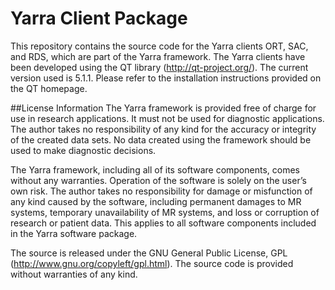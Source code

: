 # Yarra Client Package

This repository contains the source code for the Yarra clients ORT, SAC, and RDS, which are part of the Yarra framework. The Yarra clients have been developed using the QT library (http://qt-project.org/). The current version used is 5.1.1. Please refer to the installation instructions provided on the QT homepage.

##License Information
The Yarra framework is provided free of charge for use in research applications. It must not be used for diagnostic applications. The author takes no responsibility of any kind for the accuracy or integrity of the created data sets. No data created using the framework should be used to make diagnostic decisions. 

The Yarra framework, including all of its software components, comes without any warranties. Operation of the software is solely on the user’s own risk. The author takes no responsibility for damage or misfunction of any kind caused by the software, including permanent damages to MR systems, temporary unavailability of MR systems, and loss or corruption of research or patient data. This applies to all software components included in the Yarra software package.

The source is released under the GNU General Public License, GPL (http://www.gnu.org/copyleft/gpl.html). The source code is provided without warranties of any kind.